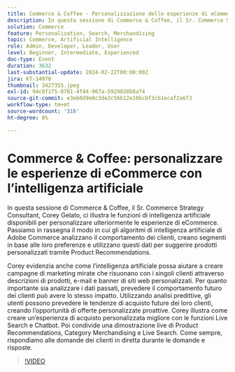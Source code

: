 ```yaml
---
title: Commerce & Coffee - Personalizzazione delle esperienze di eCommerce con l’intelligenza artificiale
description: In questa sessione di Commerce & Coffee, il Sr. Commerce Strategy Consultant, Corey Gelato, ci illustra le funzioni di intelligenza artificiale disponibili per personalizzare ulteriormente le esperienze di eCommerce. Passiamo in rassegna il modo in cui gli algoritmi di intelligenza artificiale di Adobe Commerce analizzano il comportamento dei clienti, creano segmenti in base alle loro preferenze e utilizzano questi dati per suggerire prodotti personalizzati tramite Product Recommendations. Corey evidenzia anche come l’intelligenza artificiale possa aiutare a creare campagne di marketing mirate che risuonano con i singoli clienti attraverso descrizioni di prodotti, e-mail e banner di siti web personalizzati. Per quanto importante sia analizzare i dati passati, prevedere il comportamento futuro dei clienti può avere lo stesso impatto. Utilizzando analisi predittive, gli utenti possono prevedere le tendenze di acquisto future dei loro clienti, creando l’opportunità di offerte personalizzate proattive. Corey illustra come creare un’esperienza di acquisto personalizzata migliore con le funzioni Live Search e Chatbot. Poi condivide una dimostrazione live di Product Recommendations, Category Merchandising e Live Search. Come sempre, rispondiamo alle domande dei clienti in diretta durante le domande e risposte.
solution: Commerce
feature: Personalization, Search, Merchandising
topic: Commerce, Artificial Intelligence
role: Admin, Developer, Leader, User
level: Beginner, Intermediate, Experienced
doc-type: Event
duration: 3632
last-substantial-update: 2024-02-22T00:00:00Z
jira: KT-14970
thumbnail: 3427355.jpeg
exl-id: 94c0f1f5-0781-4f44-967a-5929028b8af4
source-git-commit: e3eb0d9e8c3de2c56b12e10bcbf3cb1ecaf2a6f3
workflow-type: tm+mt
source-wordcount: '316'
ht-degree: 0%

---
```


# Commerce &amp; Coffee: personalizzare le esperienze di eCommerce con l’intelligenza artificiale

In questa sessione di Commerce &amp; Coffee, il Sr. Commerce Strategy Consultant, Corey Gelato, ci illustra le funzioni di intelligenza artificiale disponibili per personalizzare ulteriormente le esperienze di eCommerce. Passiamo in rassegna il modo in cui gli algoritmi di intelligenza artificiale di Adobe Commerce analizzano il comportamento dei clienti, creano segmenti in base alle loro preferenze e utilizzano questi dati per suggerire prodotti personalizzati tramite Product Recommendations.

Corey evidenzia anche come l’intelligenza artificiale possa aiutare a creare campagne di marketing mirate che risuonano con i singoli clienti attraverso descrizioni di prodotti, e-mail e banner di siti web personalizzati. Per quanto importante sia analizzare i dati passati, prevedere il comportamento futuro dei clienti può avere lo stesso impatto. Utilizzando analisi predittive, gli utenti possono prevedere le tendenze di acquisto future dei loro clienti, creando l’opportunità di offerte personalizzate proattive. Corey illustra come creare un’esperienza di acquisto personalizzata migliore con le funzioni Live Search e Chatbot. Poi condivide una dimostrazione live di Product Recommendations, Category Merchandising e Live Search. Come sempre, rispondiamo alle domande dei clienti in diretta durante le domande e risposte.

>[!VIDEO](https://video.tv.adobe.com/v/3427493/?learn=on)
